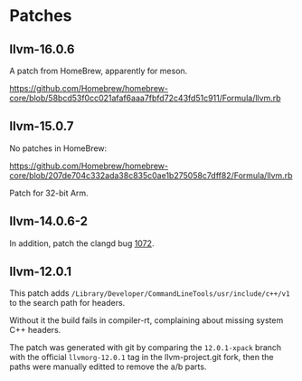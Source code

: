 # Patches

## llvm-16.0.6

A patch from HomeBrew, apparently for meson.

<https://github.com/Homebrew/homebrew-core/blob/58bcd53f0cc021afaf6aaa7fbfd72c43fd51c911/Formula/llvm.rb>

## llvm-15.0.7

No patches in HomeBrew:

<https://github.com/Homebrew/homebrew-core/blob/207de704c332ada38c835c0ae1b275058c7dff82/Formula/llvm.rb>

Patch for 32-bit Arm.

## llvm-14.0.6-2

In addition, patch the clangd bug
[1072](https://github.com/clangd/clangd/issues/1072).

## llvm-12.0.1

This patch adds `/Library/Developer/CommandLineTools/usr/include/c++/v1`
to the search path for headers.

Without it the build fails in compiler-rt, complaining about missing
system C++ headers.

The patch was generated with git by comparing the `12.0.1-xpack` branch
with the official `llvmorg-12.0.1` tag in the llvm-project.git fork,
then the paths were manually editted to remove the a/b parts.
